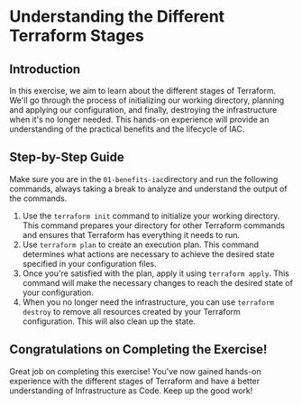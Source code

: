 # Understanding the Different Terraform Stages

## Introduction

In this exercise, we aim to learn about the different stages of Terraform. We'll go through the process of initializing our working directory, planning and applying our configuration, and finally, destroying the infrastructure when it's no longer needed. This hands-on experience will provide an understanding of the practical benefits and the lifecycle of IAC.

## Step-by-Step Guide

Make sure you are in the `01-benefits-iac`directory and run the following commands, always taking a break to analyze and understand the output of the commands.

1. Use the `terraform init` command to initialize your working directory. This command prepares your directory for other Terraform commands and ensures that Terraform has everything it needs to run.
2. Use `terraform plan` to create an execution plan. This command determines what actions are necessary to achieve the desired state specified in your configuration files.
3. Once you're satisfied with the plan, apply it using `terraform apply`. This command will make the necessary changes to reach the desired state of your configuration.
4. When you no longer need the infrastructure, you can use `terraform destroy` to remove all resources created by your Terraform configuration. This will also clean up the state.

## Congratulations on Completing the Exercise!

Great job on completing this exercise! You've now gained hands-on experience with the different stages of Terraform and have a better understanding of Infrastructure as Code. Keep up the good work!
